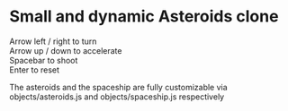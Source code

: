 # Small and dynamic Asteroids clone

Arrow left / right to turn<br>
Arrow up / down to accelerate<br>
Spacebar to shoot<br>
Enter to reset<br>

The asteroids and the spaceship are fully customizable via objects/asteroids.js and objects/spaceship.js respectively<br>
